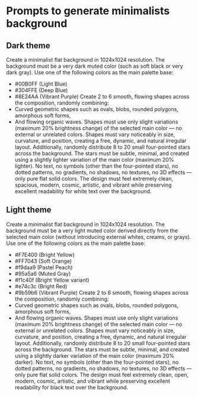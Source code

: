 # Prompts to generate minimalists background 

## Dark theme
Create a minimalist flat background in 1024x1024 resolution.
The background must be a very dark muted color (such as soft black or very dark gray).
Use one of the following colors as the main palette base:
- #00B0FF (Light Blue)
- #304FFE (Deep Blue)
- #8E24AA (Vibrant Purple)
Create 2 to 6 smooth, flowing shapes across the composition, randomly combining:
- Curved geometric shapes such as ovals, blobs, rounded polygons, amorphous soft forms,
- And flowing organic waves.
Shapes must use only slight variations (maximum 20% brightness change) of the selected main color — no external or unrelated colors.
Shapes must vary noticeably in size, curvature, and position, creating a free, dynamic, and natural irregular layout.
Additionally, randomly distribute 8 to 20 small four-pointed stars across the background.
The stars must be subtle, minimal, and created using a slightly lighter variation of the main color (maximum 20% lighter).
No text, no symbols (other than the four-pointed stars), no dotted patterns, no gradients, no shadows, no textures, no 3D effects — only pure flat solid colors.
The design must feel extremely clean, spacious, modern, cosmic, artistic, and vibrant while preserving excellent readability for white text over the background.


## Light theme
Create a minimalist flat background in 1024x1024 resolution.
The background must be a very light muted color derived directly from the selected main color (without introducing external whites, creams, or grays).
Use one of the following colors as the main palette base:
- #F7E400 (Bright Yellow)
- #FF7043 (Soft Orange)
- #f9daa9 (Pastel Peach)
- #95a5a6 (Muted Gray)
- #f1c40f (Bright Yellow variant)
- #e74c3c (Bright Red)
- #9b59b6 (Vibrant Purple)
Create 2 to 6 smooth, flowing shapes across the composition, randomly combining:
- Curved geometric shapes such as ovals, blobs, rounded polygons, amorphous soft forms,
- And flowing organic waves.
Shapes must use only slight variations (maximum 20% brightness change) of the selected main color — no external or unrelated colors.
Shapes must vary noticeably in size, curvature, and position, creating a free, dynamic, and natural irregular layout.
Additionally, randomly distribute 8 to 20 small four-pointed stars across the background.
The stars must be subtle, minimal, and created using a slightly darker variation of the main color (maximum 20% darker).
No text, no symbols (other than the four-pointed stars), no dotted patterns, no gradients, no shadows, no textures, no 3D effects — only pure flat solid colors.
The design must feel extremely clean, open, modern, cosmic, artistic, and vibrant while preserving excellent readability for black text over the background.
